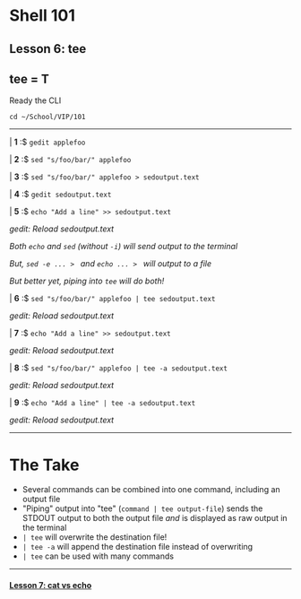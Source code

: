 # Shell 101
## Lesson 6: tee
## tee = T

Ready the CLI

`cd ~/School/VIP/101`

___

| **1** :$ `gedit applefoo`

| **2** :$ `sed "s/foo/bar/" applefoo`

| **3** :$ `sed "s/foo/bar/" applefoo > sedoutput.text`

| **4** :$ `gedit sedoutput.text`

| **5** :$ `echo "Add a line" >> sedoutput.text`

*gedit: Reload sedoutput.text*

*Both `echo` and `sed` (without `-i`) will send output to the terminal*

*But, `sed -e ... > ` and `echo ... > ` will output to a file*

*But better yet, piping into `tee` will do both!*

| **6** :$ `sed "s/foo/bar/" applefoo | tee sedoutput.text`

*gedit: Reload sedoutput.text*

| **7** :$ `echo "Add a line" >> sedoutput.text`

*gedit: Reload sedoutput.text*

| **8** :$ `sed "s/foo/bar/" applefoo | tee -a sedoutput.text`

*gedit: Reload sedoutput.text*

| **9** :$ `echo "Add a line" | tee -a sedoutput.text`

*gedit: Reload sedoutput.text*

___

# The Take

- Several commands can be combined into one command, including an output file
- "Piping" output into "tee" (`command | tee output-file`) sends the STDOUT output to both the output file *and* is displayed as raw output in the terminal
- `| tee` will overwrite the destination file!
- `| tee -a` will append the destination file instead of overwriting
- `| tee` can be used with many commands

___

#### [Lesson 7: cat vs echo](https://github.com/inkVerb/vip/blob/master/101/Lesson-07.md)

